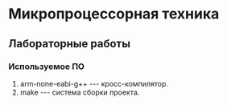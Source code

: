 # Микропроцессорная техника

## Лабораторные работы

### Используемое ПО
1. arm-none-eabi-g++ --- кросс-компилятор.
2. make --- система сборки проекта.
